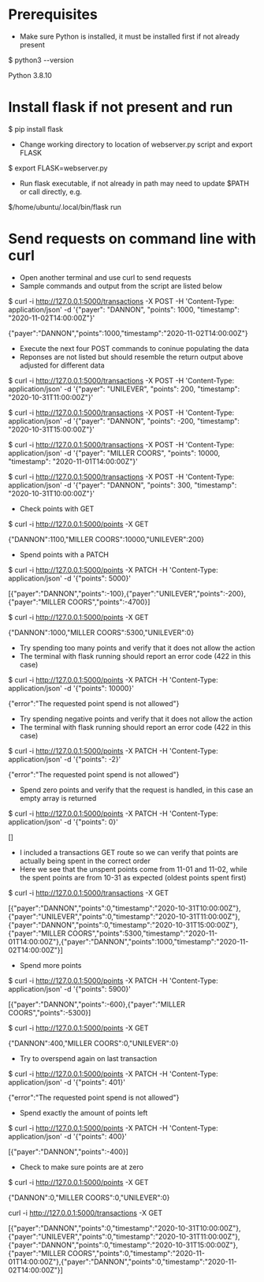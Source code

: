 # Prerequisites
- Make sure Python is installed, it must be installed first if not already present

$ python3 --version

Python 3.8.10

# Install flask if not present and run
$ pip install flask

- Change working directory to location of webserver.py script and export FLASK

$ export FLASK=webserver.py
- Run flask executable, if not already in path may need to update $PATH or call directly, e.g.

$/home/ubuntu/.local/bin/flask run

# Send requests on command line with curl
- Open another terminal and use curl to send requests
- Sample commands and output from the script are listed below

$ curl -i http://127.0.0.1:5000/transactions -X POST -H 'Content-Type: application/json' -d '{"payer": "DANNON", "points": 1000, "timestamp": "2020-11-02T14:00:00Z"}'

{"payer":"DANNON","points":1000,"timestamp":"2020-11-02T14:00:00Z"}

- Execute the next four POST commands to coninue populating the data
- Reponses are not listed but should resemble the return output above adjusted for different data

$ curl -i http://127.0.0.1:5000/transactions -X POST -H 'Content-Type: application/json' -d '{"payer": "UNILEVER", "points": 200, "timestamp": "2020-10-31T11:00:00Z"}'

$ curl -i http://127.0.0.1:5000/transactions -X POST -H 'Content-Type: application/json' -d '{"payer": "DANNON", "points": -200, "timestamp": "2020-10-31T15:00:00Z"}'

$ curl -i http://127.0.0.1:5000/transactions -X POST -H 'Content-Type: application/json' -d '{"payer": "MILLER COORS", "points": 10000, "timestamp": "2020-11-01T14:00:00Z"}'

$ curl -i http://127.0.0.1:5000/transactions -X POST -H 'Content-Type: application/json' -d '{"payer": "DANNON", "points": 300, "timestamp": "2020-10-31T10:00:00Z"}'

- Check points with GET

$ curl -i http://127.0.0.1:5000/points -X GET

{"DANNON":1100,"MILLER COORS":10000,"UNILEVER":200}

- Spend points with a PATCH 

$ curl -i http://127.0.0.1:5000/points -X PATCH -H 'Content-Type: application/json' -d '{"points": 5000}'

[{"payer":"DANNON","points":-100},{"payer":"UNILEVER","points":-200},{"payer":"MILLER COORS","points":-4700}]

$ curl -i http://127.0.0.1:5000/points -X GET

{"DANNON":1000,"MILLER COORS":5300,"UNILEVER":0}

- Try spending too many points and verify that it does not allow the action
- The terminal with flask running should report an error code (422 in this case)

$ curl -i http://127.0.0.1:5000/points -X PATCH -H 'Content-Type: application/json' -d '{"points": 10000}'

{"error":"The requested point spend is not allowed"}

- Try spending negative points and verify that it does not allow the action
- The terminal with flask running should report an error code (422 in this case)

$ curl -i http://127.0.0.1:5000/points -X PATCH -H 'Content-Type: application/json' -d '{"points": -2}'

{"error":"The requested point spend is not allowed"}

- Spend zero points and verify that the request is handled, in this case an empty array is returned

$ curl -i http://127.0.0.1:5000/points -X PATCH -H 'Content-Type: application/json' -d '{"points": 0}'

[]

- I included a transactions GET route so we can verify that points are actually being spent in the correct order
- Here we see that the unspent points come from 11-01 and 11-02, while the spent points are from 10-31 as expected (oldest points spent first)

$ curl -i http://127.0.0.1:5000/transactions -X GET

[{"payer":"DANNON","points":0,"timestamp":"2020-10-31T10:00:00Z"},{"payer":"UNILEVER","points":0,"timestamp":"2020-10-31T11:00:00Z"},{"payer":"DANNON","points":0,"timestamp":"2020-10-31T15:00:00Z"},{"payer":"MILLER COORS","points":5300,"timestamp":"2020-11-01T14:00:00Z"},{"payer":"DANNON","points":1000,"timestamp":"2020-11-02T14:00:00Z"}]

- Spend more points

$ curl -i http://127.0.0.1:5000/points -X PATCH -H 'Content-Type: application/json' -d '{"points": 5900}'

[{"payer":"DANNON","points":-600},{"payer":"MILLER COORS","points":-5300}]

$ curl -i http://127.0.0.1:5000/points -X GET

{"DANNON":400,"MILLER COORS":0,"UNILEVER":0}

- Try to overspend again on last transaction

$ curl -i http://127.0.0.1:5000/points -X PATCH -H 'Content-Type: application/json' -d '{"points": 401}'

{"error":"The requested point spend is not allowed"}

- Spend exactly the amount of points left

$ curl -i http://127.0.0.1:5000/points -X PATCH -H 'Content-Type: application/json' -d '{"points": 400}'

[{"payer":"DANNON","points":-400}]

- Check to make sure points are at zero

$ curl -i http://127.0.0.1:5000/points -X GET

{"DANNON":0,"MILLER COORS":0,"UNILEVER":0}

curl -i http://127.0.0.1:5000/transactions -X GET

[{"payer":"DANNON","points":0,"timestamp":"2020-10-31T10:00:00Z"},{"payer":"UNILEVER","points":0,"timestamp":"2020-10-31T11:00:00Z"},{"payer":"DANNON","points":0,"timestamp":"2020-10-31T15:00:00Z"},{"payer":"MILLER COORS","points":0,"timestamp":"2020-11-01T14:00:00Z"},{"payer":"DANNON","points":0,"timestamp":"2020-11-02T14:00:00Z"}]

